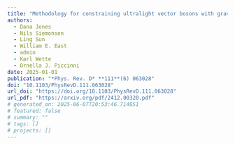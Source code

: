 ```yaml
---
title: "Methodology for constraining ultralight vector bosons with gravitational wave searches targeting merger remnant black holes"
authors:
  - Dana Jones
  - Nils Siemonsen
  - Ling Sun
  - William E. East
  - admin
  - Karl Wette
  - Ornella J. Piccinni
date: 2025-01-01
publication: "*Phys. Rev. D* **111**(6) 063028"
doi: "10.1103/PhysRevD.111.063028"
url_doi: "https://doi.org/10.1103/PhysRevD.111.063028"
url_pdf: "https://arxiv.org/pdf/2412.00320.pdf"
# generated_on: 2025-06-07T20:53:46.714851
# featured: false
# summary: ""
# tags: []
# projects: []
---
```

